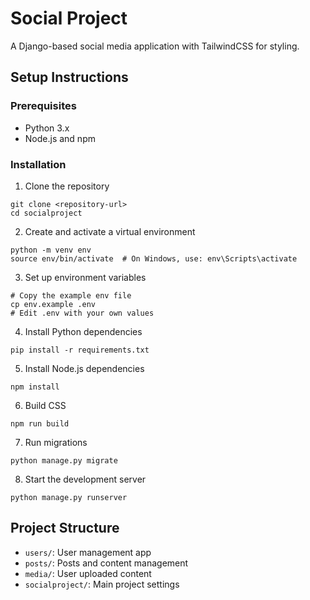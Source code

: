 # Social Project

A Django-based social media application with TailwindCSS for styling.

## Setup Instructions

### Prerequisites
- Python 3.x
- Node.js and npm

### Installation

1. Clone the repository
```
git clone <repository-url>
cd socialproject
```

2. Create and activate a virtual environment
```
python -m venv env
source env/bin/activate  # On Windows, use: env\Scripts\activate
```

3. Set up environment variables
```
# Copy the example env file
cp env.example .env
# Edit .env with your own values
```

4. Install Python dependencies
```
pip install -r requirements.txt
```

5. Install Node.js dependencies
```
npm install
```

6. Build CSS
```
npm run build
```

7. Run migrations
```
python manage.py migrate
```

8. Start the development server
```
python manage.py runserver
```

## Project Structure
- `users/`: User management app
- `posts/`: Posts and content management
- `media/`: User uploaded content
- `socialproject/`: Main project settings 